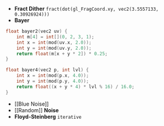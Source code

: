- **Fract Dither** `fract(dot(gl_FragCoord.xy, vec2(3.5557133, 0.30926924)))`
- **Bayer**
``` c
float bayer2(vec2 uv) {
    int m[4] = int[](0, 2, 3, 1);
    int x = int(mod(uv.x, 2.0));
    int y = int(mod(uv.y, 2.0));
    return float(m[x + y * 2]) * 0.25;
}

float bayer4(vec2 p, int lvl) {
    int x = int(mod(p.x, 4.0));
    int y = int(mod(p.y, 4.0));
    return float((x + y * 4) * lvl % 16) / 16.0;
}
```
- [[Blue Noise]]
- [[Random]] **Noise**
- **Floyd-Steinberg** `iterative`
